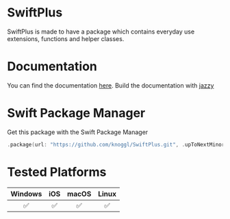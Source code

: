 # SwiftPlus
SwiftPlus is made to have a package which contains everyday use extensions, functions and helper classes.

# Documentation
You can find the documentation [here](https://knoggl.github.io/SwiftPlus/).
Build the documentation with [jazzy](https://github.com/realm/jazzy)

# Swift Package Manager
Get this package with the Swift Package Manager
```swift
.package(url: "https://github.com/knoggl/SwiftPlus.git", .upToNextMinor(from: "1.0.1")),
```

# Tested Platforms
| Windows | iOS | macOS | Linux |
| :-: | :-: | :-: | :-: |
| ✅ | ✅ | ✅ | ✅ |

